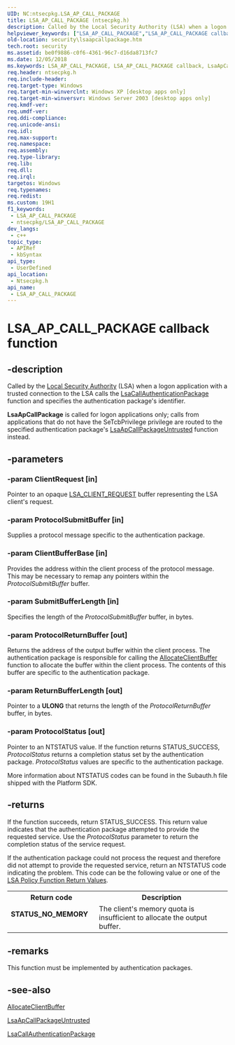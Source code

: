 ```yaml
---
UID: NC:ntsecpkg.LSA_AP_CALL_PACKAGE
title: LSA_AP_CALL_PACKAGE (ntsecpkg.h)
description: Called by the Local Security Authority (LSA) when a logon application with a trusted connection to the LSA calls the LsaCallAuthenticationPackage function and specifies the authentication package's identifier.
helpviewer_keywords: ["LSA_AP_CALL_PACKAGE","LSA_AP_CALL_PACKAGE callback","LsaApCallPackage","LsaApCallPackage callback function [Security]","_lsa_lsaapcallpackage","ntsecpkg/LsaApCallPackage","security.lsaapcallpackage"]
old-location: security\lsaapcallpackage.htm
tech.root: security
ms.assetid: be0f9886-c0f6-4361-96c7-d16da8713fc7
ms.date: 12/05/2018
ms.keywords: LSA_AP_CALL_PACKAGE, LSA_AP_CALL_PACKAGE callback, LsaApCallPackage, LsaApCallPackage callback function [Security], _lsa_lsaapcallpackage, ntsecpkg/LsaApCallPackage, security.lsaapcallpackage
req.header: ntsecpkg.h
req.include-header: 
req.target-type: Windows
req.target-min-winverclnt: Windows XP [desktop apps only]
req.target-min-winversvr: Windows Server 2003 [desktop apps only]
req.kmdf-ver: 
req.umdf-ver: 
req.ddi-compliance: 
req.unicode-ansi: 
req.idl: 
req.max-support: 
req.namespace: 
req.assembly: 
req.type-library: 
req.lib: 
req.dll: 
req.irql: 
targetos: Windows
req.typenames: 
req.redist: 
ms.custom: 19H1
f1_keywords:
 - LSA_AP_CALL_PACKAGE
 - ntsecpkg/LSA_AP_CALL_PACKAGE
dev_langs:
 - c++
topic_type:
 - APIRef
 - kbSyntax
api_type:
 - UserDefined
api_location:
 - Ntsecpkg.h
api_name:
 - LSA_AP_CALL_PACKAGE
---
```


# LSA_AP_CALL_PACKAGE callback function


## -description

Called by the <a href="/windows/desktop/SecGloss/l-gly">Local Security Authority</a> (LSA) when a logon application with a trusted connection to the LSA calls the 
<a href="/windows/desktop/api/ntsecapi/nf-ntsecapi-lsacallauthenticationpackage">LsaCallAuthenticationPackage</a> function and specifies the authentication package's identifier.

<b>LsaApCallPackage</b> is called for logon applications only; calls from applications that do not have the SeTcbPrivilege privilege are routed to the specified authentication package's 
<a href="/previous-versions/windows/desktop/legacy/aa378218(v=vs.85)">LsaApCallPackageUntrusted</a> function instead.

## -parameters

### -param ClientRequest [in]

Pointer to an opaque 
<a href="/windows/desktop/SecAuthN/plsa-client-request">LSA_CLIENT_REQUEST</a> buffer representing the LSA client's request.

### -param ProtocolSubmitBuffer [in]

Supplies a protocol message specific to the authentication package.

### -param ClientBufferBase [in]

Provides the address within the client process of the protocol message. This may be necessary to remap any pointers within the <i>ProtocolSubmitBuffer</i> buffer.

### -param SubmitBufferLength [in]

Specifies the length of the <i>ProtocolSubmitBuffer</i> buffer, in bytes.

### -param ProtocolReturnBuffer [out]

Returns the address of the output buffer within the client process. The authentication package is responsible for calling the 
<a href="/windows/desktop/api/ntsecpkg/nc-ntsecpkg-lsa_allocate_client_buffer">AllocateClientBuffer</a> function to allocate the buffer within the client process. The contents of this buffer are specific to the authentication package.

### -param ReturnBufferLength [out]

Pointer to a <b>ULONG</b> that returns the length of the <i>ProtocolReturnBuffer</i> buffer, in bytes.

### -param ProtocolStatus [out]

Pointer to an NTSTATUS value. If the function returns STATUS_SUCCESS, <i>ProtocolStatus</i> returns a completion status set by the authentication package. <i>ProtocolStatus</i> values are specific to the authentication package. 




More information about NTSTATUS codes can be found in the Subauth.h file shipped with the Platform SDK.

## -returns

If the function succeeds, return STATUS_SUCCESS. This return value indicates that the authentication package attempted to provide the requested service. Use the <i>ProtocolStatus</i> parameter to return the completion status of the service request.

If the authentication package could not process the request and therefore did not attempt to provide the requested service, return an NTSTATUS code indicating the problem. This code can be the following value or one of the 
<a href="/windows/desktop/SecMgmt/management-return-values">LSA Policy Function Return Values</a>.

<table>
<tr>
<th>Return code</th>
<th>Description</th>
</tr>
<tr>
<td width="40%">
<dl>
<dt><b>STATUS_NO_MEMORY</b></dt>
</dl>
</td>
<td width="60%">
The client's memory quota is insufficient to allocate the output buffer.

</td>
</tr>
</table>

## -remarks

This function must be implemented by authentication packages.

## -see-also

<a href="/windows/desktop/api/ntsecpkg/nc-ntsecpkg-lsa_allocate_client_buffer">AllocateClientBuffer</a>



<a href="/previous-versions/windows/desktop/legacy/aa378218(v=vs.85)">LsaApCallPackageUntrusted</a>



<a href="/windows/desktop/api/ntsecapi/nf-ntsecapi-lsacallauthenticationpackage">LsaCallAuthenticationPackage</a>

